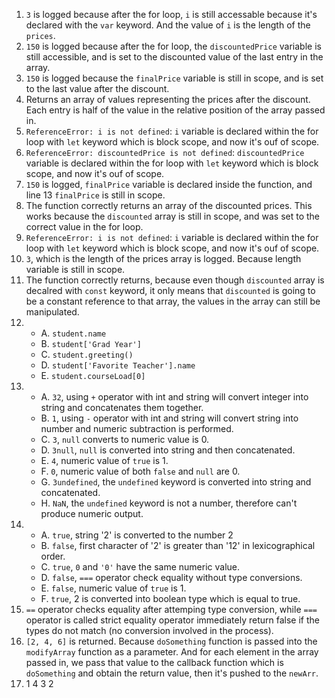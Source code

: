 1. `3` is logged because after the for loop, `i` is still accessable because it's declared with the `var` keyword. And the value of `i` is the length of the `prices`.
2. `150` is logged because after the for loop, the `discountedPrice` variable is still accessible, and is set to the discounted value of the last entry in the array.
3. `150` is logged because the `finalPrice` variable is still in scope, and is set to the last value after the discount.
4. Returns an array of values representing the prices after the discount. Each entry is half of the value in the relative position of the array passed in.
5. `ReferenceError: i is not defined`: `i` variable is declared within the for loop with `let` keyword which is block scope, and now it's ouf of scope.
6. `ReferenceError: discountedPrice is not defined`: `discountedPrice` variable is declared within the for loop with `let` keyword which is block scope, and now it's ouf of scope.
7. `150` is logged, `finalPrice` variable is declared inside the function, and line 13 `finalPrice` is still in scope.
8. The function correctly returns an array of the discounted prices. This works because the `discounted` array is still in scope, and was set to the correct value in the for loop.
9. `ReferenceError: i is not defined`: `i` variable is declared within the for loop with `let` keyword which is block scope, and now it's ouf of scope.
10. `3`, which is the length of the prices array is logged. Because length variable is still in scope.
11. The function correctly returns, because even though `discounted` array is decalred with `const` keyword, it only means that `discounted` is going to be a constant reference to that array, the values in the array can still be manipulated.
12. 
    - A. `student.name`
    - B. `student['Grad Year']`
    - C. `student.greeting()`
    - D. `student['Favorite Teacher'].name`
    - E. `student.courseLoad[0]`
13. 
    - A. `32`, using `+` operator with int and string will convert integer into string and concatenates them together.
    - B. `1`, using `-` operator with int and string will convert string into number and numeric subtraction is performed.
    - C. `3`, `null` converts to numeric value is 0.
    - D. `3null`, `null` is converted into string and then concatenated.
    - E. `4`, numeric value of `true` is 1.
    - F. `0`, numeric value of both `false` and `null` are 0.
    - G. `3undefined`, the `undefined` keyword is converted into string and concatenated.
    - H. `NaN`, the `undefined` keyword is not a number, therefore can't produce numeric output.
14.     
    - A. `true`, string '2' is converted to the number 2
    - B. `false`, first character of '2' is greater than '12' in lexicographical order.
    - C. `true`, `0` and `'0'` have the same numeric value.
    - D. `false`, `===` operator check equality without type conversions.
    - E. `false`, numeric value of `true` is 1.
    - F. `true`, 2 is converted into boolean type which is equal to true.
15. `==` operator checks equality after attemping type conversion, while `===` operator is called strict equality operator immediately return false if the types do not match (no conversion involved in the process).
17. `[2, 4, 6]` is returned. Because `doSomething` function is passed into the `modifyArray` function as a parameter. And for each element in the array passed in, we pass that value to the callback function which is `doSomething` and obtain the return value, then it's pushed to the `newArr`.
19. 1 4 3 2
    